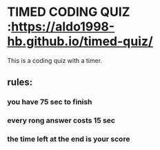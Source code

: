# TIMED CODING QUIZ :https://aldo1998-hb.github.io/timed-quiz/
  This is a coding quiz with a timer.

## rules:
 ### you have 75 sec to finish
 ### every rong answer costs 15 sec
 ### the time left at the end is your score
 
